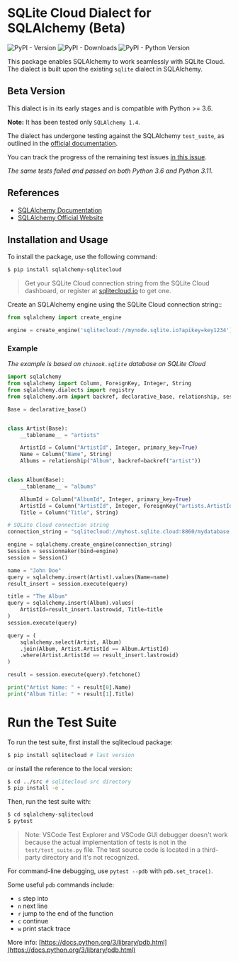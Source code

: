 # SQLite Cloud Dialect for SQLAlchemy (Beta)

![PyPI - Version](https://img.shields.io/pypi/v/sqlalchemy-sqlitecloud?link=https%3A%2F%2Fpypi.org%2Fproject%2Fsqlalchemy-sqlitecloud%2F)
![PyPI - Downloads](https://img.shields.io/pypi/dm/sqlalchemy-sqlitecloud?link=https%3A%2F%2Fpypi.org%2Fproject%2Fsqlalchemy-sqlitecloud%2F)
![PyPI - Python Version](https://img.shields.io/pypi/pyversions/sqlalchemy-sqlitecloud?link=https%3A%2F%2Fpypi.org%2Fproject%2Fsqlalchemy-sqlitecloud%2F)


This package enables SQLAlchemy to work seamlessly with SQLite Cloud. The dialect is built upon the existing `sqlite` dialect in SQLAlchemy.

## Beta Version

This dialect is in its early stages and is compatible with Python >= 3.6.

**Note:** It has been tested only `SQLAlchemy 1.4`.

The dialect has undergone testing against the SQLAlchemy `test_suite`, as outlined in the [official documentation](https://github.com/sqlalchemy/sqlalchemy/blob/rel_1_4_53/README.dialects.rst).

You can track the progress of the remaining test issues [in this issue](https://github.com/sqlitecloud/sqlitecloud-py/issues/21#issuecomment-2305162632).

_The same tests failed and passed on both Python 3.6 and Python 3.11._

## References

- [SQLAlchemy Documentation](https://docs.sqlalchemy.org/en/14/index.html)
- [SQLAlchemy Official Website](https://www.sqlalchemy.org/)

## Installation and Usage

To install the package, use the following command:

```bash
$ pip install sqlalchemy-sqlitecloud
```

> Get your SQLite Cloud connection string from the SQLite Cloud dashboard, or register at [sqlitecloud.io](https://sqlitecloud.io) to get one.

Create an SQLAlchemy engine using the SQLite Cloud connection string::

```python
from sqlalchemy import create_engine

engine = create_engine('sqlitecloud://mynode.sqlite.io?apikey=key1234')
```

### Example

_The example is based on `chinook.sqlite` database on SQLite Cloud_

```python
import sqlalchemy
from sqlalchemy import Column, ForeignKey, Integer, String
from sqlalchemy.dialects import registry
from sqlalchemy.orm import backref, declarative_base, relationship, sessionmaker

Base = declarative_base()


class Artist(Base):
    __tablename__ = "artists"

    ArtistId = Column("ArtistId", Integer, primary_key=True)
    Name = Column("Name", String)
    Albums = relationship("Album", backref=backref("artist"))


class Album(Base):
    __tablename__ = "albums"

    AlbumId = Column("AlbumId", Integer, primary_key=True)
    ArtistId = Column("ArtistId", Integer, ForeignKey("artists.ArtistId"))
    Title = Column("Title", String)

# SQLite Cloud connection string
connection_string = "sqlitecloud://myhost.sqlite.cloud:8860/mydatabase.sqlite?apikey=myapikey"

engine = sqlalchemy.create_engine(connection_string)
Session = sessionmaker(bind=engine)
session = Session()

name = "John Doe"
query = sqlalchemy.insert(Artist).values(Name=name)
result_insert = session.execute(query)

title = "The Album"
query = sqlalchemy.insert(Album).values(
    ArtistId=result_insert.lastrowid, Title=title
)
session.execute(query)

query = (
    sqlalchemy.select(Artist, Album)
    .join(Album, Artist.ArtistId == Album.ArtistId)
    .where(Artist.ArtistId == result_insert.lastrowid)
)

result = session.execute(query).fetchone()

print("Artist Name: " + result[0].Name)
print("Album Title: " + result[1].Title)

```



# Run the Test Suite

To run the test suite, first install the sqlitecloud package:

```bash
$ pip install sqlitecloud # last version
```
or install the reference to the local version:


```bash
$ cd ../src # sqlitecloud src directory
$ pip install -e .
```

Then, run the test suite with:

```bash
$ cd sqlalchemy-sqlitecloud
$ pytest
```

> Note:  VSCode Test Explorer and VSCode GUI debugger doesn't work because the actual implementation of tests
is not in the `test/test_suite.py` file. The test source code is located in a third-party directory and it's not recognized.

For command-line debugging, use `pytest --pdb` with `pdb.set_trace()`.

Some useful `pdb` commands include:

 - `s` step into
 - `n` next line
 - `r` jump to the end of the function
 - `c` continue
 - `w` print stack trace

 More info: [https://docs.python.org/3/library/pdb.html](https://docs.python.org/3/library/pdb.html)
